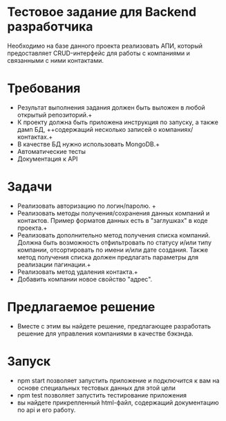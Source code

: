 # Тестовое задание для Backend разработчика

Необходимо на базе данного проекта реализовать АПИ, который предоставляет CRUD-интерфейс для работы с компаниями и связанными с ними контактами.

# Требования

- Результат выполнения задания должен быть выложен в любой открытый репозиторий.+
- К проекту должна быть приложена инструкция по запуску, а также дамп БД, ++содержащий несколько записей о компаниях/контактах.+
- В качестве БД нужно использовать MongoDB.+
- Автоматические тесты
- Документация к API

# Задачи

- Реализовать авторизацию по логин/паролю. +
- Реализовать методы получения/сохранения данных компаний и контактов. Пример форматов данных есть в "заглушках" в коде проекта.+
- Реализовать дополнительно метод получения списка компаний. Должна быть возможность отфильтровать по статусу и/или типу компании, отсортировать по имени и/или дате создания. Также метод получения списка должен предлагать параметры для реализации пагинации.+
- Реализовать метод удаления контакта.+
- Добавить компании новое свойство "адрес".

# Предлагаемое решение

- Вместе с этим вы найдете решение, предлагающее разработать решение для управления компаниями в качестве бэкэнда.

# Запуск

- npm start позволяет запустить приложение и подключится к вам на основе специальных тестовых данных для этой цели
- npm test позволяет запустить тестирование приложения
- вы найдете прикрепленный html-файл, содержащий документацию по api и его работу.
